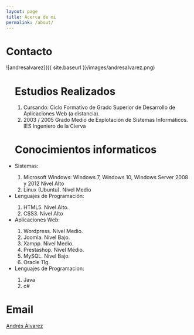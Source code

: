 ```yaml
---
layout: page
title: Acerca de mi
permalink: /about/
---
```

<h1>Contacto</h1>

![andresalvarez]({{ site.baseurl }}/images/andresalvarez.png)

<ul>

<h1>Estudios Realizados</h1>
<ol>
    <li>Cursando: Ciclo Formativo de Grado Superior de Desarrollo de Aplicaciones Web (a distancia).</li>
    <li>2003 / 2005 Grado Medio de Explotación de Sistemas Informáticos. IES Ingeniero de la Cierva</li>
</ol>
<h1>Conocimientos informaticos</h1>
    <li>Sistemas:</li>
    <ol>
    <li>Microsoft Windows: Windows 7, Windows 10, Windows Server 2008 y 2012 Nivel Alto</li>
    <li>Linux (Ubuntu). Nivel Medio</li>
</ol>

<li>Lenguajes de Programación:</li>
<ol>
    <li>HTML5. Nivel Alto.</li>
    <li>CSS3. Nivel Alto</li>
</ol>

<li>Aplicaciones Web:</li>
<ol>
   <li> Wordpress. Nivel Medio.</li>
    <li>Joomla. Nivel Bajo.</li>
    <li>Xampp. Nivel Medio.</li>
    <li>Prestashop. Nivel Medio.</li>
    <li>MySQL. Nivel Bajo.</li>
    <li>Oracle 11g.</li>
    </ol>

<li>Lenguajes de Programacion:</li>
<ol>
    <li>Java</li>
    <li>c#</li>
    </ol>
</ul>

<h1>Email </h1>

[Andrés Álvarez](mailto:andresalvarezgonzalez@gmail.com)





